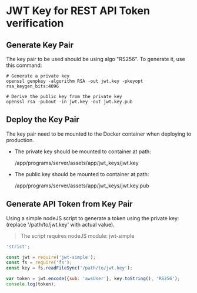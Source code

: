 # JWT Key for REST API Token verification

## Generate Key Pair

The key pair to be used should be using algo "RS256". To generate it, use this command:

```shell
# Generate a private key
openssl genpkey -algorithm RSA -out jwt.key -pkeyopt rsa_keygen_bits:4096

# Derive the public key from the private key
openssl rsa -pubout -in jwt.key -out jwt.key.pub
```

## Deploy the Key Pair

The key pair need to be mounted to the Docker container when deploying to production. 

* The private key should be mounted to container at path:

    /app/programs/server/assets/app/jwt_keys/jwt.key

* The public key should be mounted to container at path:

    /app/programs/server/assets/app/jwt_keys/jwt.key.pub

## Generate API Token from Key Pair

Using a simple nodeJS script to generate a token using the private key: (replace '/path/to/jwt.key' with actual value). 

> The script requires nodeJS module: jwt-simple

```javascript
'strict';

const jwt = require('jwt-simple');
const fs = require('fs');
const key = fs.readFileSync('/path/to/jwt.key');

var token = jwt.encode({sub: 'awsUser'}, key.toString(), 'RS256');
console.log(token);
```
